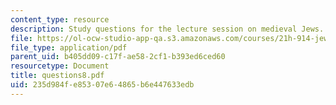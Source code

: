```yaml
---
content_type: resource
description: Study questions for the lecture session on medieval Jews.
file: https://ol-ocw-studio-app-qa.s3.amazonaws.com/courses/21h-914-jewish-history-from-biblical-to-modern-times-fall-2007/235d984fe85307e64865b6e447633edb_questions8.pdf
file_type: application/pdf
parent_uid: b405dd09-c17f-ae58-2cf1-b393ed6ced60
resourcetype: Document
title: questions8.pdf
uid: 235d984f-e853-07e6-4865-b6e447633edb
---
```

